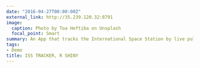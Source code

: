 ```yaml
---
date: "2016-04-27T00:00:00Z"
external_link: http://35.239.120.32:8791
image:
  caption: Photo by Toa Heftiba on Unsplash
  focal_point: Smart
summary: An App that tracks the International Space Station by live pulling its coordinates from NASA API.
tags:
- Demo
title: ISS TRACKER, R SHINY
---
```

